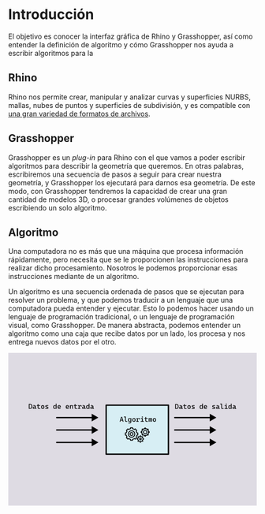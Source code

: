 # Introducción

El objetivo es conocer la interfaz gráfica de Rhino y Grasshopper,
así como entender la definición de algoritmo y cómo Grasshopper nos ayuda a
escribir algoritmos para la

## Rhino

Rhino nos permite crear, manipular y analizar curvas y superficies NURBS,
mallas, nubes de puntos y superficies de subdivisión,
y es compatible con [una gran variedad de formatos de archivos](https://www.rhino3d.com/features/file-formats/).

## Grasshopper

Grasshopper es un _plug-in_ para Rhino con el que vamos a poder escribir
algoritmos para describir la geometría que queremos.
En otras palabras, escribiremos una secuencia de pasos a seguir para
crear nuestra geometría, y Grasshopper los ejecutará para darnos esa geometría.
De este modo, con Grasshopper tendremos la capacidad de crear una gran cantidad
de modelos 3D, o procesar grandes volúmenes de objetos escribiendo
un solo algoritmo.

## Algoritmo

Una computadora no es más que una máquina que procesa información rápidamente,
pero necesita que se le proporcionen las instrucciones para realizar dicho
procesamiento. Nosotros le podemos proporcionar esas instrucciones mediante
de un algoritmo.

Un algoritmo es una secuencia ordenada de pasos que se ejecutan para resolver
un problema, y que podemos traducir a un lenguaje que una computadora pueda
entender y ejecutar. Esto lo podemos hacer usando un lenguaje de programación
tradicional, o un lenguaje de programación visual, como Grasshopper.
De manera abstracta, podemos entender un algoritmo como una caja que recibe
datos por un lado, los procesa y nos entrega nuevos datos por el otro.

![Algoritmo](./figuras/01-algoritmo.png)
